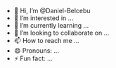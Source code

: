 - 👋 Hi, I’m @Daniel-Belcebu
- 👀 I’m interested in ...
- 🌱 I’m currently learning ...
- 💞️ I’m looking to collaborate on ...
- 📫 How to reach me ...
- 😄 Pronouns: ...
- ⚡ Fun fact: ...

<!---
Daniel-Belcebu/Daniel-Belcebu is a ✨ special ✨ repository because its `README.md` (this file) appears on your GitHub profile.
You can click the Preview link to take a look at your changes.
--->
